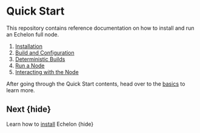 <!--
order: false
parent:
  order: 2
-->

# Quick Start

This repository contains reference documentation on how to install and run an Echelon full node.

1. [Installation](./installation)
1. [Build and Configuration](./binary)
1. [Deterministic Builds](./reproducible-builds)
1. [Run a Node](./run_node)
1. [Interacting with the Node](./interact_node)

After going through the Quick Start contents, head over to the [basics](./../basics/README) to learn more.

## Next {hide}

Learn how to [install](./../quickstart/installation) Echelon {hide}
